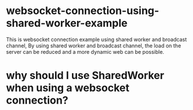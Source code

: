 # websocket-connection-using-shared-worker-example
This is websocket connection example using shared worker and broadcast channel,
By using shared worker and broadcast channel, the load on the server can be reduced and a more dynamic web can be possible.

# why should I use SharedWorker when using a websocket connection?

